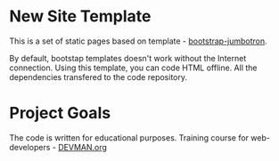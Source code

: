 # New Site Template
This is a set of static pages based on template - [bootstrap-jumbotron](http://getbootstrap.com/examples/jumbotron/).

By default, bootstap templates doesn't work without the Internet connection. Using this template, you can code HTML offline.
All the dependencies transfered  to the code repository.

# Project Goals

The code is written for educational purposes. Training course for web-developers - [DEVMAN.org](https://devman.org)
